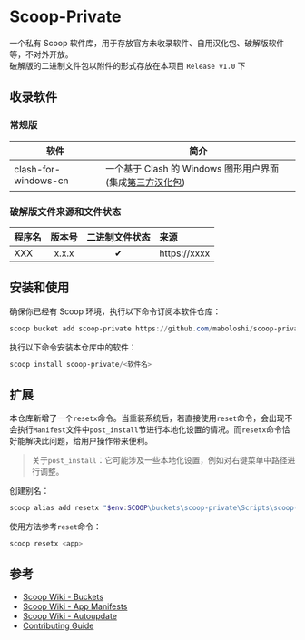 # Scoop-Private

一个私有 Scoop 软件库，用于存放官方未收录软件、自用汉化包、破解版软件等，不对外开放。<br>
破解版的二进制文件包以附件的形式存放在本项目 `Release v1.0` 下<br>

## 收录软件

### 常规版

| 软件                    | 简介                                                                                          |
| ----------------------- | --------------------------------------------------------------------------------------------- |
clash-for-windows-cn      | 一个基于 Clash 的 Windows 图形用户界面 (集成[第三方汉化包](https://github.com/BoyceLig/Clash_Chinese_Patch))

### 破解版文件来源和文件状态

程序名|版本号|二进制文件状态|来源
:---------------|:-------------:|:--:|:----------------------------------------------------------
XXX             | x.x.x         | ✔ | https://xxxx


## 安装和使用

确保你已经有 Scoop 环境，执行以下命令订阅本软件仓库：

```powershell
scoop bucket add scoop-private https://github.com/maboloshi/scoop-private
```

执行以下命令安装本仓库中的软件：

```powershell
scoop install scoop-private/<软件名>
```

## 扩展

本仓库新增了一个`resetx`命令。当重装系统后，若直接使用`reset`命令，会出现不会执行`Manifest`文件中`post_install`节进行本地化设置的情况。而`resetx`命令恰好能解决此问题，给用户操作带来便利。

> 关于`post_install`：它可能涉及一些本地化设置，例如对右键菜单中路径进行调整。

创建别名：

```powershell
scoop alias add resetx "$env:SCOOP\buckets\scoop-private\Scripts\scoop-resetx.ps1"
```

使用方法参考`reset`命令：

```powershell
scoop resetx <app>
```

## 参考
- [Scoop Wiki - Buckets](https://github.com/ScoopInstaller/scoop/wiki/Buckets)
- [Scoop Wiki - App Manifests](https://github.com/ScoopInstaller/Scoop/wiki/App-Manifests)
- [Scoop Wiki - Autoupdate](https://github.com/ScoopInstaller/scoop/wiki/App-Manifest-Autoupdate)
- [Contributing Guide](https://github.com/ScoopInstaller/.github/blob/main/.github/CONTRIBUTING.md)
